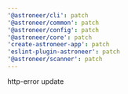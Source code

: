 ```yaml
---
'@astroneer/cli': patch
'@astroneer/common': patch
'@astroneer/config': patch
'@astroneer/core': patch
'create-astroneer-app': patch
'eslint-plugin-astroneer': patch
'@astroneer/scanner': patch
---
```


http-error update
